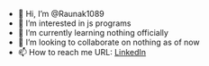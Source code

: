 - 👋 Hi, I’m @Raunak1089
- 👀 I’m interested in js programs
- 🌱 I’m currently learning nothing officially
- 💞️ I’m looking to collaborate on nothing as of now
- 📫 How to reach me URL: [LinkedIn](https://www.linkedin.com/in/raunak-ray-a355a5220)

<!---
Raunak1089/Raunak1089 is a ✨ special ✨ repository because its `README.md` (this file) appears on your GitHub profile.
You can click the Preview link to take a look at your changes.
--->
